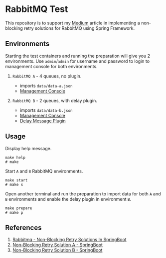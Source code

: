 # RabbitMQ Test

This repository is to support my [Medium](https://medium.com/@qgervacio/rabbitmq-non-blocking-retry-solutions-in-springboot-fe589f69f367) article 
in implementing a non-blocking retry solutions for RabbitMQ using Spring Framework.

## Environments

Starting the test containers and running the preparation will give
you 2 environments. Use `admin`/`admin` for username and password
to login to management console for both environments.

1. `RabbitMQ A` - 4 queues, no plugin.
   * imports `data/data-a.json`
   * [Management Console](http://localhost:15672/#/)

2. `RabbitMQ B` - 2 queues, with delay plugin.
   * imports `data/data-b.json`
   * [Management Console](http://localhost:15673/#/)
   * [Delay Message Plugin](https://github.com/rabbitmq/rabbitmq-delayed-message-exchange)


## Usage

Display help message.

```
make help
# make
```

Start `A` and `B` RabbitMQ environments.

```
make start
# make s
```

Open another terminal and run the preparation to import data for both `A` and `B` 
environments and enable the delay plugin in environment `B`.

```
make prepare
# make p
```

## References

1. [Rabbitmq - Non-Blocking Retry Solutions In SpringBoot](https://medium.com/@qgervacio/rabbitmq-non-blocking-retry-solutions-in-springboot-fe589f69f367)
2. [Non-Blocking Retry Solution A - SpringBoot](https://github.com/qgervacio/nbr-sola-sboot)
2. [Non-Blocking Retry Solution B - SpringBoot](https://github.com/qgervacio/nbr-solb-sboot)
